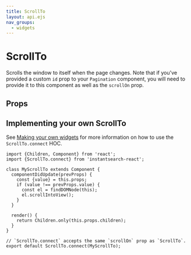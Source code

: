 ```yaml
---
title: ScrollTo
layout: api.ejs
nav_groups:
  - widgets
---
```


# ScrollTo

Scrolls the window to itself when the page changes. Note that if you've provided a custom `id` prop to your `Pagination` component, you will need to provide it to this component as well as the `scrollOn` prop.

## Props

<!-- props default ./index -->

## Implementing your own ScrollTo

See [Making your own widgets](../Customization.md) for more information on how to use the `ScrollTo.connect` HOC.

```
import {Children, Component} from 'react';
import {ScrollTo.connect} from 'instantsearch-react';

class MyScrollTo extends Component {
  componentDidUpdate(prevProps) {
    const {value} = this.props;
    if (value !== prevProps.value) {
      const el = findDOMNode(this);
      el.scrollIntoView();
    }
  }

  render() {
    return Children.only(this.props.children);
  }
}

// `ScrollTo.connect` accepts the same `scrollOn` prop as `ScrollTo`.
export default ScrollTo.connect(MyScrollTo);
```

